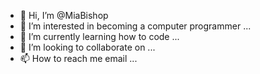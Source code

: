- 👋 Hi, I’m @MiaBishop
- 👀 I’m interested in becoming a computer programmer ...
- 🌱 I’m currently learning how to code ...
- 💞️ I’m looking to collaborate on ...
- 📫 How to reach me email ...

<!---
MiaBishop/MiaBishop is a ✨ special ✨ repository because its `README.md` (this file) appears on your GitHub profile.
You can click the Preview link to take a look at your changes.
--->
